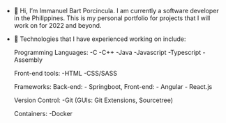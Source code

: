 - 👋 Hi, I’m Immanuel Bart Porcincula. I am currently a software developer in the Philippines. 
     This is my personal portfolio for projects that I will work on for 2022 and beyond.
     
- 👀 Technologies that I have experienced working on include:
     
     Programming Languages:
     -C
     -C++
     -Java
     -Javascript
     -Typescript
     -Assembly

     Front-end tools:
     -HTML
     -CSS/SASS
     
     Frameworks:
         Back-end:
             - Springboot, 
         Front-end:
             - Angular
             - React.js
  
     Version Control:
     -Git (GUIs: Git Extensions, Sourcetree)
     
     Containers:
     -Docker

<!---
icporcincula/icporcincula is a ✨ special ✨ repository because its `README.md` (this file) appears on your GitHub profile.
You can click the Preview link to take a look at your changes.
--->
